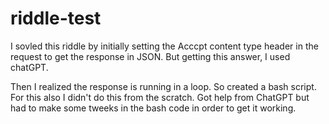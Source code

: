 # riddle-test

I sovled this riddle by initially setting the Acccpt content type header in the request to get the response in JSON. But getting this answer, I used chatGPT.

Then I realized the response is running in a loop. So created a bash script. For this also I didn't do this from the scratch. Got help from ChatGPT but had to make some tweeks in the bash code in order to get it working.
